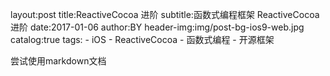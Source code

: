 layout:post
title:ReactiveCocoa 进阶
subtitle:函数式编程框架 ReactiveCocoa 进阶
date:2017-01-06
author:BY
header-img:img/post-bg-ios9-web.jpg
catalog:true
tags:
    - iOS
    - ReactiveCocoa
    - 函数式编程
    - 开源框架

尝试使用markdown文档
